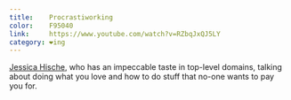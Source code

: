 ```yaml
---
title:    Procrastiworking
color:    F95040
link:     https://www.youtube.com/watch?v=RZbqJxQJ5LY
category: ❤ing
---
```


[Jessica Hische][jessica], who has an impeccable taste in top-level domains,
talking about doing what you love and how to do stuff that no-one wants to pay
you for.

<div class="embed" data-url="https://www.youtube.com/watch?v=RZbqJxQJ5LY">
    
</div>

[jessica]: http://jessicahische.is/
